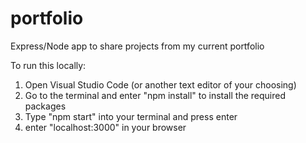 # portfolio
Express/Node app to share projects from my current portfolio

To run this locally:
1. Open Visual Studio Code (or another text editor of your choosing)
2. Go to the terminal and enter "npm install" to install the required packages
3. Type "npm start" into your terminal and press enter
4. enter "localhost:3000" in your browser
